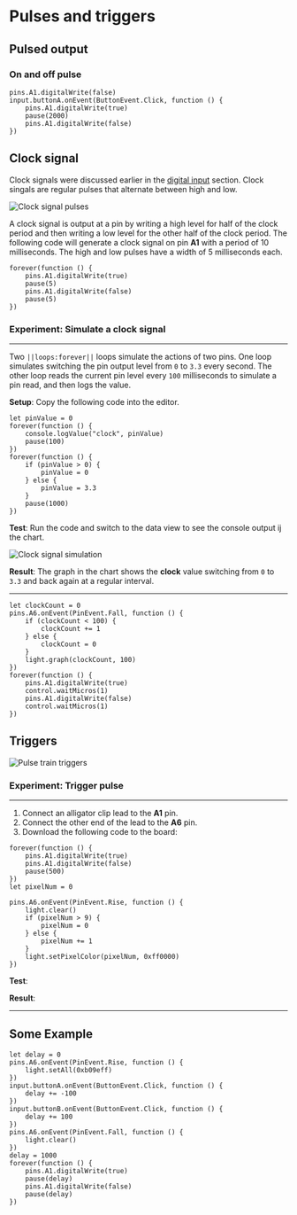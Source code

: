 # Pulses and triggers


## Pulsed output

### On and off pulse

```blocks
pins.A1.digitalWrite(false)
input.buttonA.onEvent(ButtonEvent.Click, function () {
    pins.A1.digitalWrite(true)
    pause(2000)
    pins.A1.digitalWrite(false)
})
```

## Clock signal

Clock signals were discussed earlier in the [digital input](/learnsystem/pins-tutorial/digital-input/pin-events#clock-signals) section. Clock singals are regular pulses that alternate between high and low.

![Clock signal pulses](/static/cp/learn/pins-tutorial/digital-output/clock-signal.jpg)

A clock signal is output at a pin by writing a high level for half of the clock period and then writing a low level for the other half of the clock period. The following code will generate a clock signal on pin **A1** with a period of 10 milliseconds. The high and low pulses have a width of 5 milliseconds each.

```blocks
forever(function () {
    pins.A1.digitalWrite(true)
    pause(5)
    pins.A1.digitalWrite(false)
    pause(5)
})
```

### Experiment: Simulate a clock signal

---

Two ``||loops:forever||`` loops simulate the actions of two pins. One loop simulates switching the pin output level from `0` to `3.3` every second. The other loop reads the current pin level every `100` milliseconds to simulate a pin read, and then logs the value.

**Setup**: Copy the following code into the editor.

```blocks
let pinValue = 0
forever(function () {
    console.logValue("clock", pinValue)
    pause(100)
})
forever(function () {
    if (pinValue > 0) {
        pinValue = 0
    } else {
        pinValue = 3.3
    }
    pause(1000)
})
```

**Test**: Run the code and switch to the data view to see the console output ij the chart.

![Clock signal simulation](/static/cp/learn/pins-tutorial/digital-output/clock-sim.jpg)

**Result**: The graph in the chart shows the **clock** value switching from `0` to `3.3` and back again at a regular interval. 

---

```blocks
let clockCount = 0
pins.A6.onEvent(PinEvent.Fall, function () {
    if (clockCount < 100) {
        clockCount += 1
    } else {
        clockCount = 0
    }
    light.graph(clockCount, 100)
})
forever(function () {
    pins.A1.digitalWrite(true)
    control.waitMicros(1)
    pins.A1.digitalWrite(false)
    control.waitMicros(1)
})
```

## Triggers

![Pulse train triggers](/static/cp/learn/pins-tutorial/digital-output/pulse-train.jpg)

### Experiment: Trigger pulse

---

1. Connect an alligator clip lead to the **A1** pin.
2. Connect the other end of the lead to the **A6** pin.
3.  Download the following code to the board:

```blocks
forever(function () {
    pins.A1.digitalWrite(true)
    pins.A1.digitalWrite(false)
    pause(500)
})
let pixelNum = 0

pins.A6.onEvent(PinEvent.Rise, function () {
    light.clear()
    if (pixelNum > 9) {
        pixelNum = 0
    } else {
        pixelNum += 1
    }
    light.setPixelColor(pixelNum, 0xff0000)
})
```
**Test**:

**Result**:

---

## Some Example

```blocks
let delay = 0
pins.A6.onEvent(PinEvent.Rise, function () {
    light.setAll(0xb09eff)
})
input.buttonA.onEvent(ButtonEvent.Click, function () {
    delay += -100
})
input.buttonB.onEvent(ButtonEvent.Click, function () {
    delay += 100
})
pins.A6.onEvent(PinEvent.Fall, function () {
    light.clear()
})
delay = 1000
forever(function () {
    pins.A1.digitalWrite(true)
    pause(delay)
    pins.A1.digitalWrite(false)
    pause(delay)
})
```